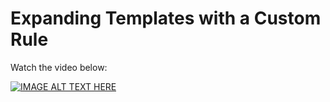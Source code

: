 # Expanding Templates with a Custom Rule

Watch the video below:

[![IMAGE ALT TEXT HERE](https://img.youtube.com/vi/cBijtuLpLRI/0.jpg)](https://www.youtube.com/watch?v=cBijtuLpLRI)
